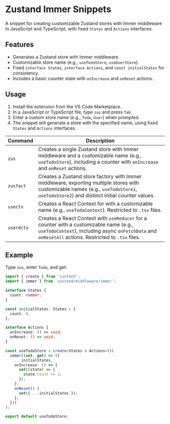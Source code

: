 # Zustand Immer Snippets

A snippet for creating customizable Zustand stores with Immer middleware in JavaScript and TypeScript, with fixed `States` and `Actions` interfaces.

## Features
- Generates a Zustand store with Immer middleware.
- Customizable store name (e.g., `useTodoStore`, `useUserStore`).
- Fixed `interface States`, `interface Actions`, and `const initialStates` for consistency.
- Includes a basic counter state with `onIncrease` and `onReset` actions.

## Usage
1. Install the extension from the VS Code Marketplace.
2. In a JavaScript or TypeScript file, type `zus` and press `Tab`.
3. Enter a custom store name (e.g., `Todo`, `User`) when prompted.
4. The snippet will generate a store with the specified name, using fixed `States` and `Actions` interfaces.

|Command|Description|
|----|----|
| `zus`     | Creates a single Zustand store with Immer middleware and a customizable name (e.g., `useTodoStore`), including a counter with `onIncrease` and `onReset` actions. |
| `zusfact` | Creates a Zustand store factory with Immer middleware, exporting multiple stores with customizable names (e.g., `useTodoStore1`, `useTodoStore2`) and distinct initial counter values. |
| `usectx`  | Creates a React Context for with a customizable name (e.g., `useTodoContext`). Restricted to `.tsx` files.|
| `userdctx`| Creates a React Context with `useReducer` for a counter with a customizable name (e.g., `useTodoContext`), including async `onFetchData` and `onResetAll` actions. Restricted to `.tsx` files. |


## Example
Type `zus`, enter `Todo`, and get:
```typescript
import { create } from 'zustand';
import { immer } from 'zustand/middleware/immer';

interface States {
  count: number;
}

const initialStates: States = {
  count: 0,
};

interface Actions {
  onIncrease: () => void;
  onReset: () => void;
}

const useTodoStore = create<States & Actions>()(
  immer((set, get) => ({
    ...initialStates,
    onIncrease: () => {
      set((state) => {
        state.count += 1;
      });
    },
    onReset() {
      set({ ...initialStates });
    },
  }))
);

export default useTodoStore;